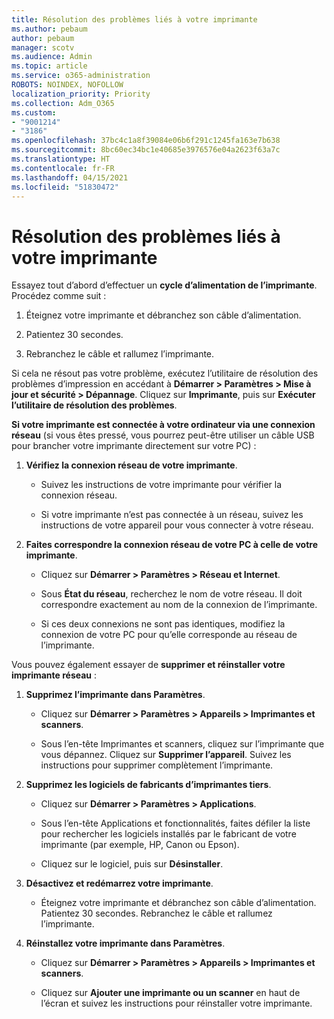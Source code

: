 ```yaml
---
title: Résolution des problèmes liés à votre imprimante
ms.author: pebaum
author: pebaum
manager: scotv
ms.audience: Admin
ms.topic: article
ms.service: o365-administration
ROBOTS: NOINDEX, NOFOLLOW
localization_priority: Priority
ms.collection: Adm_O365
ms.custom:
- "9001214"
- "3186"
ms.openlocfilehash: 37bc4c1a8f39084e06b6f291c1245fa163e7b638
ms.sourcegitcommit: 8bc60ec34bc1e40685e3976576e04a2623f63a7c
ms.translationtype: HT
ms.contentlocale: fr-FR
ms.lasthandoff: 04/15/2021
ms.locfileid: "51830472"
---
```

# <a name="troubleshoot-your-printer"></a>Résolution des problèmes liés à votre imprimante

Essayez tout d’abord d’effectuer un **cycle d’alimentation de l’imprimante**. Procédez comme suit :

1. Éteignez votre imprimante et débranchez son câble d’alimentation.

2. Patientez 30 secondes.

3. Rebranchez le câble et rallumez l’imprimante.

Si cela ne résout pas votre problème, exécutez l’utilitaire de résolution des problèmes d’impression en accédant à **Démarrer > Paramètres > Mise à jour et sécurité > Dépannage**. Cliquez sur **Imprimante**, puis sur **Exécuter l’utilitaire de résolution des problèmes**.

**Si votre imprimante est connectée à votre ordinateur via une connexion réseau** (si vous êtes pressé, vous pourrez peut-être utiliser un câble USB pour brancher votre imprimante directement sur votre PC) :

1. **Vérifiez la connexion réseau de votre imprimante**.
    
    - Suivez les instructions de votre imprimante pour vérifier la connexion réseau.

    - Si votre imprimante n’est pas connectée à un réseau, suivez les instructions de votre appareil pour vous connecter à votre réseau.

2. **Faites correspondre la connexion réseau de votre PC à celle de votre imprimante**.

    - Cliquez sur **Démarrer > Paramètres > Réseau et Internet**.

    - Sous **État du réseau**, recherchez le nom de votre réseau. Il doit correspondre exactement au nom de la connexion de l’imprimante.

    - Si ces deux connexions ne sont pas identiques, modifiez la connexion de votre PC pour qu’elle corresponde au réseau de l’imprimante.

Vous pouvez également essayer de **supprimer et réinstaller votre imprimante réseau** :

1. **Supprimez l’imprimante dans Paramètres**.

    - Cliquez sur **Démarrer > Paramètres > Appareils > Imprimantes et scanners**.

    - Sous l’en-tête Imprimantes et scanners, cliquez sur l’imprimante que vous dépannez. Cliquez sur **Supprimer l’appareil**. Suivez les instructions pour supprimer complètement l’imprimante.

2. **Supprimez les logiciels de fabricants d’imprimantes tiers**.

    - Cliquez sur **Démarrer > Paramètres > Applications**.

    - Sous l’en-tête Applications et fonctionnalités, faites défiler la liste pour rechercher les logiciels installés par le fabricant de votre imprimante (par exemple, HP, Canon ou Epson).

    - Cliquez sur le logiciel, puis sur **Désinstaller**.

3. **Désactivez et redémarrez votre imprimante**.

    - Éteignez votre imprimante et débranchez son câble d’alimentation. Patientez 30 secondes. Rebranchez le câble et rallumez l’imprimante.

4. **Réinstallez votre imprimante dans Paramètres**.

    - Cliquez sur **Démarrer > Paramètres > Appareils > Imprimantes et scanners**.
 
    - Cliquez sur **Ajouter une imprimante ou un scanner** en haut de l’écran et suivez les instructions pour réinstaller votre imprimante.
